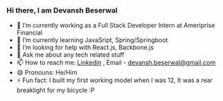 ### Hi there, I am Devansh Beserwal


- 🔭 I’m currently working as a Full Stack Developer Intern at Ameriprise Financial
- 🌱 I’m currently learning JavaSript, Spring/Springboot
- 🤔 I’m looking for help with React.js, Backbone.js
- 💬 Ask me about any tech related stuff
- 📫 How to reach me: [Linkedin](https://www.linkedin.com/in/devansh-beserwal-1630081a1/) , Email - devansh.beserwal@gmail.com
- 😄 Pronouns: He/Him
- ⚡ Fun fact: I built my first working model when I was 12, It was a rear breaklight for my bicycle :P

